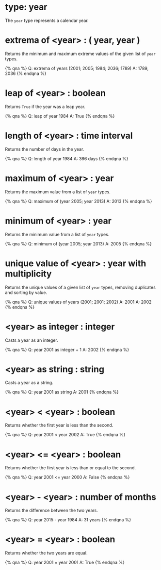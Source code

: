 # type: year

The `year` type represents a calendar year.

# extrema of &lt;year&gt; : ( year, year )

Returns the minimum and maximum extreme values of the given list of `year` types.

{% qna %}
Q: extrema of years (2001; 2005; 1984; 2036; 1789)
A: 1789, 2036
{% endqna %}

# leap of &lt;year&gt; : boolean

Returns `True` if the year was a leap year.

{% qna %}
Q: leap of year 1984
A: True
{% endqna %}

# length of &lt;year&gt; : time interval

Returns the number of days in the year.

{% qna %}
Q: length of year 1984
A: 366 days
{% endqna %}

# maximum of &lt;year&gt; : year

Returns the maximum value from a list of `year` types.

{% qna %}
Q: maximum of (year 2005; year 2013)
A: 2013
{% endqna %}

# minimum of &lt;year&gt; : year

Returns the minimum value from a list of `year` types.

{% qna %}
Q: minimum of (year 2005; year 2013)
A: 2005
{% endqna %}

# unique value of &lt;year&gt; : year with multiplicity

Returns the unique values of a given list of `year` types, removing duplicates and sorting by value.

{% qna %}
Q: unique values of years (2001; 2001; 2002)
A: 2001
A: 2002
{% endqna %}

# &lt;year&gt; as integer : integer

Casts a year as an integer.

{% qna %}
Q: year 2001 as integer + 1
A: 2002
{% endqna %}

# &lt;year&gt; as string : string

Casts a year as a string.

{% qna %}
Q: year 2001 as string
A: 2001
{% endqna %}

# &lt;year&gt; &lt; &lt;year&gt; : boolean

Returns whether the first year is less than the second.

{% qna %}
Q: year 2001 < year 2002
A: True
{% endqna %}

# &lt;year&gt; &lt;= &lt;year&gt; : boolean

Returns whether the first year is less than or equal to the second.

{% qna %}
Q: year 2001 <= year 2000
A: False
{% endqna %}

# &lt;year&gt; - &lt;year&gt; : number of months

Returns the difference between the two years.

{% qna %}
Q: year 2015 - year 1984
A: 31 years
{% endqna %}

# &lt;year&gt; = &lt;year&gt; : boolean

Returns whether the two years are equal.

{% qna %}
Q: year 2001 = year 2001
A: True
{% endqna %}
